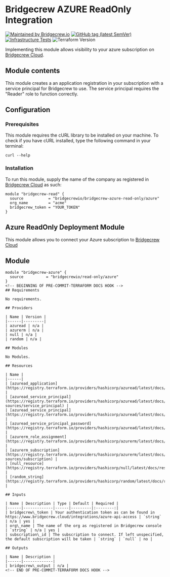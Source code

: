 # Bridgecrew AZURE ReadOnly Integration

[![Maintained by Bridgecrew.io](https://img.shields.io/badge/maintained%20by-bridgecrew.io-blueviolet)](https://bridgecrew.io)
[![GitHub tag (latest SemVer)](https://img.shields.io/github/tag/bridgecrewio/terraform-azurerm-read-only.svg?label=latest)](https://github.com/bridgecrewio/terraform-azurerm-bridgecrew-read-only/releases/latest)
[![Infrastructure Tests](https://www.bridgecrew.cloud/badges/github/bridgecrewio/terraform-azurerm-bridgecrew-azure-read-only/cis_azure)](https://www.bridgecrew.cloud/link/badge?vcs=github&fullRepo=bridgecrewio%2Fterraform-azurerm-bridgecrew-azure-read-only&benchmark=CIS+AZURE+V1.1)
![Terraform Version](https://img.shields.io/badge/tf-%3E%3D0.12.0-blue.svg)

Implementing this module allows visibility to your azure subscription on [Bridgecrew Cloud](https://www.bridgecrew.cloud).

## Module contents

This module creates a an application registration in your subscription with a service principal for Bridgecrew to use.
The service principal requires the "Reader" role to function correctly.

## Configuration

### Prerequisites

This module requires the cURL library to be installed on your machine.
To check if you have cURL installed, type the following command in your terminal:

```shell script
curl --help
```

### Installation

To run this module, supply the name of the company as registered in [Bridgecrew Cloud](https://www.bridgecrew.cloud) as such:

```hcl-terraform
module "bridgecrew-read" {
  source           = "bridgecrewio/bridgecrew-azure-read-only/azure"
  org_name         = "acme"
  bridgecrew_token = "YOUR_TOKEN"
}
```

## Azure ReadOnly Deployment Module

This module allows you to connect your Azure subscription to [Bridgecrew Cloud](https://bridgecrew.cloud)

## Module

```hcl-terraform
module "bridgecrew-azure" {
  source          = "bridgecrewio/read-only/azure"
}
<!-- BEGINNING OF PRE-COMMIT-TERRAFORM DOCS HOOK -->
## Requirements

No requirements.

## Providers

| Name | Version |
|------|---------|
| azuread | n/a |
| azurerm | n/a |
| null | n/a |
| random | n/a |

## Modules

No Modules.

## Resources

| Name |
|------|
| [azuread_application](https://registry.terraform.io/providers/hashicorp/azuread/latest/docs/resources/application) |
| [azuread_service_principal](https://registry.terraform.io/providers/hashicorp/azuread/latest/docs/data-sources/service_principal) |
| [azuread_service_principal](https://registry.terraform.io/providers/hashicorp/azuread/latest/docs/resources/service_principal) |
| [azuread_service_principal_password](https://registry.terraform.io/providers/hashicorp/azuread/latest/docs/resources/service_principal_password) |
| [azurerm_role_assignment](https://registry.terraform.io/providers/hashicorp/azurerm/latest/docs/resources/role_assignment) |
| [azurerm_subscription](https://registry.terraform.io/providers/hashicorp/azurerm/latest/docs/data-sources/subscription) |
| [null_resource](https://registry.terraform.io/providers/hashicorp/null/latest/docs/resources/resource) |
| [random_string](https://registry.terraform.io/providers/hashicorp/random/latest/docs/resources/string) |

## Inputs

| Name | Description | Type | Default | Required |
|------|-------------|------|---------|:--------:|
| bridgecrew\_token | Your authentication token as can be found in https://www.bridgecrew.cloud/integrations/azure-api-access | `string` | n/a | yes |
| org\_name | The name of the org as registered in Bridgecrew console | `string` | n/a | yes |
| subscription\_id | The subscription to connect. If left unspecified, the default subscription will be taken | `string` | `null` | no |

## Outputs

| Name | Description |
|------|-------------|
| bridgecrew\_output | n/a |
<!-- END OF PRE-COMMIT-TERRAFORM DOCS HOOK -->
